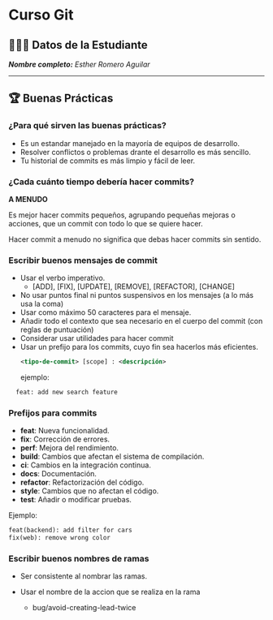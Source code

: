 # Curso Git

## 👩🏻‍💻 Datos de la Estudiante

_**Nombre completo:** Esther Romero Aguilar_

---

## 🏆 Buenas Prácticas

### ¿Para qué sirven las buenas prácticas?

- Es un estandar manejado en la mayoría de equipos de desarrollo.
- Resolver conflictos o problemas drante el desarrollo es más sencillo.
- Tu historial de commits es más limpio y fácil de leer.

### ¿Cada cuánto tiempo debería hacer commits?

**A MENUDO**

Es mejor hacer commits pequeños, agrupando pequeñas mejoras o acciones, que un commit con todo lo que se quiere hacer.

Hacer commit a menudo no significa que debas hacer commits sin sentido.

### Escribir buenos mensajes de commit

- Usar el verbo imperativo.
  - [ADD], [FIX], [UPDATE], [REMOVE], [REFACTOR], [CHANGE]
- No usar puntos final ni puntos suspensivos en los mensajes (a lo más usa la coma)
- Usar como máximo 50 caracteres para el mensaje.
- Añadir todo el contexto que sea necesario en el cuerpo del commit (con reglas de puntuación)
- Considerar usar utilidades para hacer commit
- Usar un prefijo para los commits, cuyo fin sea hacerlos más eficientes.
  ```xml
  <tipo-de-commit> [scope] : <descripción>
  ```
  ejemplo:

```xml
  feat: add new search feature
```

### Prefijos para commits

- **feat**: Nueva funcionalidad.
- **fix**: Corrección de errores.
- **perf**: Mejora del rendimiento.
- **build**: Cambios que afectan el sistema de compilación.
- **ci**: Cambios en la integración continua.
- **docs**: Documentación.
- **refactor**: Refactorización del código.
- **style**: Cambios que no afectan el código.
- **test**: Añadir o modificar pruebas.

Ejemplo:

```xml
feat(backend): add filter for cars
fix(web): remove wrong color
```

### Escribir buenos nombres de ramas

- Ser consistente al nombrar las ramas.
- Usar el nombre de la accion que se realiza en la rama

  - bug/avoid-creating-lead-twice
